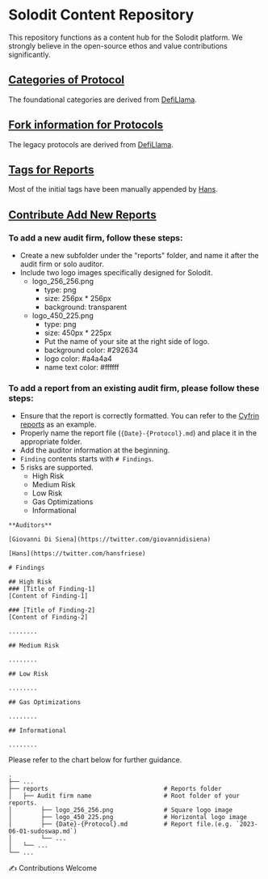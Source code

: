 # Solodit Content Repository
This repository functions as a content hub for the Solodit platform.
We strongly believe in the open-source ethos and value contributions significantly.

## [Categories of Protocol](./protocol_categories.md)
The foundational categories are derived from [DefiLlama](https://defillama.com/categories).

## [Fork information for Protocols](./forked_protocols.md)
The legacy protocols are derived from [DefiLlama](https://defillama.com/forks).

## [Tags for Reports](./report_tags.md)
Most of the initial tags have been manually appended by [Hans](https://github.com/hans-cyfrin).

## [Contribute Add New Reports](./reports)

### To add a new audit firm, follow these steps:
- Create a new subfolder under the "reports" folder, and name it after the audit firm or solo auditor.
- Include two logo images specifically designed for Solodit.
    - logo_256_256.png
        - type: png
        - size: 256px * 256px
        - background: transparent
    - logo_450_225.png
        - type: png
        - size: 450px * 225px
        - Put the name of your site at the right side of logo.
        - background color: #292634
        - logo color: #a4a4a4
        - name text color: #ffffff
### To add a report from an existing audit firm, please follow these steps:
- Ensure that the report is correctly formatted. You can refer to the [Cyfrin reports](./reports/Cyfrin) as an example.
- Properly name the report file (`{Date}-{Protocol}.md`) and place it in the appropriate folder.
- Add the auditor information at the beginning.
- `Finding` contents starts with `# Findings`.
- 5 risks are supported.
    - High Risk
    - Medium Risk
    - Low Risk
    - Gas Optimizations
    - Informational

```
**Auditors**

[Giovanni Di Siena](https://twitter.com/giovannidisiena)

[Hans](https://twitter.com/hansfriese)

# Findings

## High Risk
### [Title of Finding-1]
[Content of Finding-1]

### [Title of Finding-2]
[Content of Finding-2]

........

## Medium Risk

........

## Low Risk

........

## Gas Optimizations

........

## Informational

........

```


Please refer to the chart below for further guidance.

    .
    ├── ...
    ├── reports                                # Reports folder
    │   ├── Audit firm name                    # Root folder of your reports.
    │        ├── logo_256_256.png              # Square logo image
    │        ├── logo_450_225.png              # Horizontal logo image
    │        ├── {Date}-{Protocol}.md          # Report file.(e.g. `2023-06-01-sudoswap.md`)
    │        └── ...
    │   └── ...
    └── ...

✍️ Contributions Welcome
